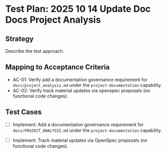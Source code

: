 # Test Plan: 2025 10 14 Update Doc Docs Project Analysis

## Strategy

Describe the test approach.

## Mapping to Acceptance Criteria

- AC-01: Verify add a documentation governance requirement for `docs/project_analysis.md` under the `project-documentation` capability.
- AC-02: Verify track material updates via openspec proposals (no functional code changes).

## Test Cases

- [ ] Implement: Add a documentation governance requirement for `docs/PROJECT_ANALYSIS.md` under the `project-documentation` capability.
- [ ] Implement: Track material updates via OpenSpec proposals (no functional code changes).

